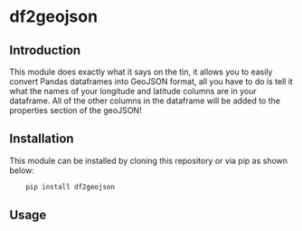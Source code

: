 # df2geojson
## Introduction
This module does exactly what it says on the tin, it allows you to easily convert Pandas dataframes into GeoJSON format, all you have to do is tell it what the names of your longitude and latitude columns are in your dataframe. All of the other columns in the dataframe will be added to the properties section of the geoJSON!

## Installation
This module can be installed by cloning this repository or via pip as shown below:
```bash
    pip install df2geojson
```
## Usage
